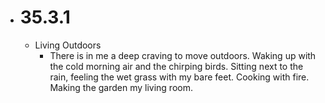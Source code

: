 - # 35.3.1
	- Living Outdoors
		- There is in me a deep craving to move outdoors. Waking up with the cold morning air and the chirping birds. Sitting next to the rain, feeling the wet grass with my bare feet. Cooking with fire. Making the garden my living room.